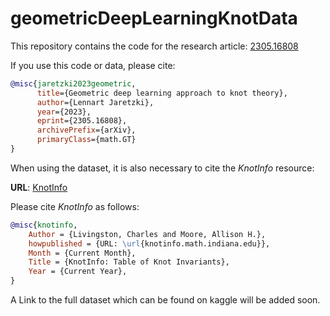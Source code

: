 # geometricDeepLearningKnotData

This repository contains the code for the research article: [2305.16808](https://arxiv.org/abs/2305.16808)


If you use this code or data, please cite:

```bibtex
@misc{jaretzki2023geometric,
      title={Geometric deep learning approach to knot theory}, 
      author={Lennart Jaretzki},
      year={2023},
      eprint={2305.16808},
      archivePrefix={arXiv},
      primaryClass={math.GT}
}
```

When using the dataset, it is also necessary to cite the *KnotInfo* resource:

**URL**: [KnotInfo](http://knotinfo.math.indiana.edu)

Please cite *KnotInfo* as follows:

```bibtex
@misc{knotinfo,
    Author = {Livingston, Charles and Moore, Allison H.},
    howpublished = {URL: \url{knotinfo.math.indiana.edu}},
    Month = {Current Month},
    Title = {KnotInfo: Table of Knot Invariants},
    Year = {Current Year},
}
```

A Link to the full dataset which can be found on kaggle will be added soon.